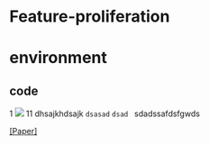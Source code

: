 # Feature-proliferation



environment
==
code
----
1
![](https://github.com/songc42/Feature-proliferation/blob/main/Impact_feature_proliferation.png)
11
dhsajkhdsajk `dsasad` `dsad ` sdadssafdsfgwds

[[Paper]](https://openaccess.thecvf.com/content/ICCV2023/html/Song_Feature_Proliferation_--_the_Cancer_in_StyleGAN_and_its_Treatments_ICCV_2023_paper.html) 
